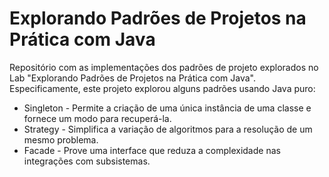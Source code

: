 # Explorando Padrões de Projetos na Prática com Java

Repositório com as implementações dos padrões de projeto explorados no Lab "Explorando Padrões de Projetos na Prática com Java". Especificamente, este projeto explorou alguns padrões usando Java puro:
- Singleton - Permite a criação de uma única instância de uma classe e fornece um modo para recuperá-la.
- Strategy - Simplifica a variação de algoritmos para a resolução de um mesmo problema.
- Facade - Prove uma interface que reduza a complexidade nas integrações com subsistemas.
